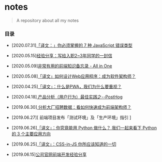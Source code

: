 # notes

> A repository about all my notes

### 目录

- [2020.07.31][「译文：」你必须掌握的 7 种 JavaScript 错误类型](https://juejin.im/post/6855456589282410509/)

- [2020.05.15][经验分享：写给入职2~3年同学的一封信](https://juejin.im/post/5ebd607e6fb9a0433e52d070)

- [2020.05.09][非常有用的前端知识备忘录 - All in One](https://juejin.im/post/5eb6c746e51d454dbb7fe1c8)

- [2020.05.08][「译文」如何设计Web应用程序：成为软件架构师？](https://juejin.im/post/5eb5792ef265da7b90054eac)

- [2020.04.25][「译文」：什么是PWA，我们为什么要重视？](https://blog.bitsrc.io/what-is-a-pwa-and-why-should-you-care-388afb6c0bad)

- [2020.04.18][ 产品分析（用户行为）最佳实践之--PostHog ](https://juejin.im/post/5e9b9dc551882573a25f34f8)

- [2019.06.30][ 分析大厂招聘数据：看如何快速成为前端架构师？ ](https://juejin.im/post/5d14a05ef265da1bce3de2f6)

- [2019.06.27][ 前端项目发布「测试环境」及「生产环境」指引 ]

- [2019.06.26][「译文」：你究竟能用 Python 做什么？ 我们一起来看下 Python 的 3 个主要应用方向](https://juejin.im/post/5d132b0bf265da1bce3de0c9)

- [2019.06.25][「译文」：CSS-in-JS 你所应该知道的一切](https://juejin.im/post/5d10e5d36fb9a07eb55f6939)

- [2019.06.15][公司官网前端开发经验分享](https://juejin.im/post/5d046fd4f265da1b725c0066)